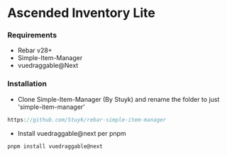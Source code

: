 # Ascended Inventory Lite

### Requirements

-   Rebar v28+
-   Simple-Item-Manager
-   vuedraggable@Next

### Installation

-   Clone Simple-Item-Manager (By Stuyk) and rename the folder to just 'simple-item-manager'

```typescript
https://github.com/Stuyk/rebar-simple-item-manager
```

-   Install vuedraggable@next per pnpm

```typescript
pnpm install vuedraggable@next
```
